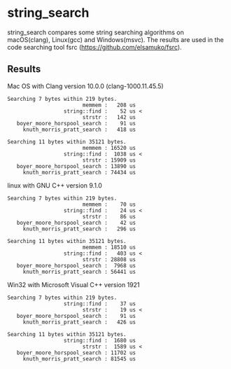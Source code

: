 # string_search

string_search compares some string searching algorithms on macOS(clang), Linux(gcc) and Windows(msvc).
The results are used in the code searching tool fsrc (https://github.com/elsamuko/fsrc).

## Results

Mac OS with Clang version 10.0.0 (clang-1000.11.45.5)
~~~~
Searching 7 bytes within 219 bytes.
                        memmem :   208 us
                  string::find :    52 us <
                        strstr :   142 us
   boyer_moore_horspool_search :    91 us
     knuth_morris_pratt_search :   418 us

Searching 11 bytes within 35121 bytes.
                        memmem : 16520 us
                  string::find :  1038 us <
                        strstr : 15909 us
   boyer_moore_horspool_search : 13890 us
     knuth_morris_pratt_search : 74434 us
~~~~

linux with GNU C++ version 9.1.0
~~~~
Searching 7 bytes within 219 bytes.
                        memmem :    70 us
                  string::find :    24 us <
                        strstr :    86 us
   boyer_moore_horspool_search :    42 us
     knuth_morris_pratt_search :   296 us

Searching 11 bytes within 35121 bytes.
                        memmem : 18510 us
                  string::find :   403 us <
                        strstr : 28808 us
   boyer_moore_horspool_search :  7968 us
     knuth_morris_pratt_search : 56441 us
~~~~

Win32 with Microsoft Visual C++ version 1921
~~~~
Searching 7 bytes within 219 bytes.
                  string::find :    37 us
                        strstr :    19 us <
   boyer_moore_horspool_search :    91 us
     knuth_morris_pratt_search :   426 us

Searching 11 bytes within 35121 bytes.
                  string::find :  1680 us
                        strstr :  1589 us <
   boyer_moore_horspool_search : 11702 us
     knuth_morris_pratt_search : 81545 us
~~~~
